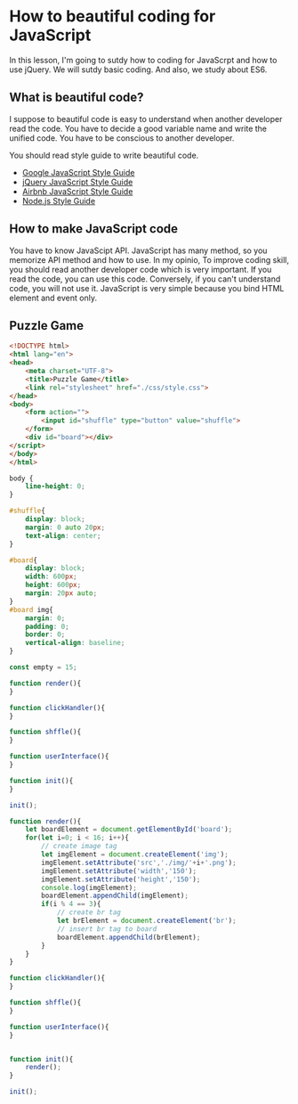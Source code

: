 # How to beautiful coding for JavaScript

In this lesson, I'm going to sutdy how to coding for JavaScrpt and how to use jQuery. We will sutdy basic coding. And also, we study about ES6.



## What is beautiful code?
I suppose to beautiful code is easy to understand when another developer read the code. You have to decide a good variable name and write the unified code. You have to be conscious to another developer.


You should read style guide to write beautiful code.  
- [Google JavaScript Style Guide](https://google.github.io/styleguide/jsguide.html)
- [jQuery JavaScript Style Guide](https://contribute.jquery.org/style-guide/js/)
- [Airbnb JavaScript Style Guide](https://github.com/airbnb/javascript)
- [Node.js Style Guide](https://github.com/felixge/node-style-guide)


## How to make JavaScript code
You have to know JavaScipt API. JavaScript has many method, so you memorize API method and how to use. In my opinio, To improve coding skill, you should read another developer code which is very important. If you read the code, you can use this code. Conversely, if you can't understand code, you will not use it.
JavaScript is very simple because you bind HTML element and event only.


## Puzzle Game
```HTML
<!DOCTYPE html>
<html lang="en">
<head>
    <meta charset="UTF-8">
    <title>Puzzle Game</title>
    <link rel="stylesheet" href="./css/style.css">
</head>
<body>
    <form action="">
        <input id="shuffle" type="button" value="shuffle">
    </form>
    <div id="board"></div>
</script>
</body>
</html>
```

```css
body {
    line-height: 0;
}

#shuffle{
    display: block;
    margin: 0 auto 20px;
    text-align: center;
}

#board{
    display: block;
    width: 600px;
    height: 600px;
    margin: 20px auto;
}
#board img{
    margin: 0;
    padding: 0;
    border: 0;
    vertical-align: baseline;
}
```


```JavaScript
const empty = 15;

function render(){
}

function clickHandler(){
}

function shffle(){
}

function userInterface(){
}

function init(){
}

init();
```


```JavaScript
function render(){
    let boardElement = document.getElementById('board');
    for(let i=0; i < 16; i++){
        // create image tag
        let imgElement = document.createElement('img');
        imgElement.setAttribute('src','./img/'+i+'.png');
        imgElement.setAttribute('width','150');
        imgElement.setAttribute('height','150');
        console.log(imgElement);
        boardElement.appendChild(imgElement);
        if(i % 4 == 3){
            // create br tag
            let brElement = document.createElement('br');
            // insert br tag to board
            boardElement.appendChild(brElement); 
        }
    }
}

function clickHandler(){
}

function shffle(){
}

function userInterface(){
}


function init(){
    render();
}

init();
```


